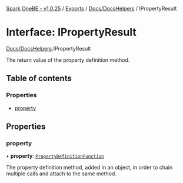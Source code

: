 [Spark OneBE - v1.0.25](../README.md) / [Exports](../modules.md) / [Docs/DocsHelpers](../modules/Docs_DocsHelpers.md) / IPropertyResult

# Interface: IPropertyResult

[Docs/DocsHelpers](../modules/Docs_DocsHelpers.md).IPropertyResult

The return value of the property definition method.

## Table of contents

### Properties

- [property](Docs_DocsHelpers.IPropertyResult.md#property)

## Properties

### property

• **property**: [`PropertyDefinitionFunction`](../modules/Docs_DocsHelpers.md#propertydefinitionfunction)

The property definition method, added in an object, in order to chain multiple calls and attach to the same method.

